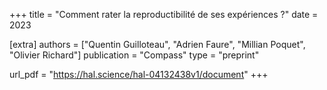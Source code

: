 +++
title = "Comment rater la reproductibilité de ses expériences ?"
date = 2023

[extra]
authors = ["Quentin Guilloteau", "Adrien Faure", "Millian Poquet", "Olivier Richard"]
publication = "Compass"
type = "preprint"

url_pdf = "https://hal.science/hal-04132438v1/document"
+++

